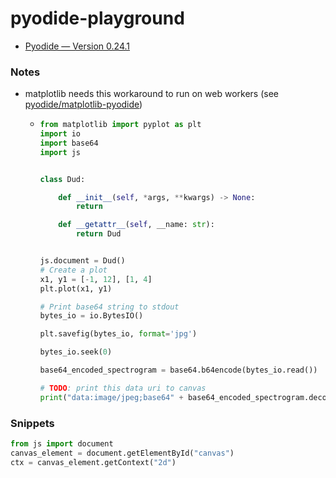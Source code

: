 pyodide-playground
==================
- [Pyodide — Version 0.24.1](https://pyodide.org/en/stable/index.html)

### Notes
- matplotlib needs this workaround to run on web workers (see [pyodide/matplotlib-pyodide](https://github.com/pyodide/matplotlib-pyodide))
  - ```python
    from matplotlib import pyplot as plt
    import io
    import base64
    import js
    
    
    class Dud:
    
        def __init__(self, *args, **kwargs) -> None:
            return
    
        def __getattr__(self, __name: str):
            return Dud
    
    
    js.document = Dud()
    # Create a plot
    x1, y1 = [-1, 12], [1, 4]
    plt.plot(x1, y1)
    
    # Print base64 string to stdout
    bytes_io = io.BytesIO()
    
    plt.savefig(bytes_io, format='jpg')
    
    bytes_io.seek(0)
    
    base64_encoded_spectrogram = base64.b64encode(bytes_io.read())
    
    # TODO: print this data uri to canvas
    print("data:image/jpeg;base64" + base64_encoded_spectrogram.decode('utf-8'))
    ```
### Snippets
```python
from js import document
canvas_element = document.getElementById("canvas")
ctx = canvas_element.getContext("2d")


```
